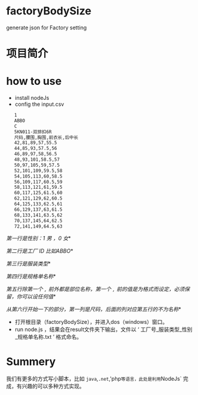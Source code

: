 # factoryBodySize
generate json for Factory setting 

# 项目简介


# how to use
* install nodeJs
* config the input.csv
 
 ``` txt
    1
    ABBO
    C
    5KN011-双排扣6R
    尺码,腰围,胸围,前衣长,后中长
    42,81,89,57,55.5
    44,85,93,57.5,56
    46,89,97,58,56.5
    48,93,101,58.5,57
    50,97,105,59,57.5
    52,101,109,59.5,58
    54,105,113,60,58.5
    56,109,117,60.5,59
    58,113,121,61,59.5
    60,117,125,61.5,60
    62,121,129,62,60.5
    64,125,133,62.5,61
    66,129,137,63,61.5
    68,133,141,63.5,62
    70,137,145,64,62.5
    72,141,149,64.5,63
 ```
 
  *第一行是性别：1 男 ，0 女**
  
  *第二行是工厂 ID 比如ABBO**
  
  *第三行是服装类型**
  
  *第四行是规格单名称**
  
  *第五行除第一个 `,` 前外都是部位名称，第一个 `,` 前的值是为格式而设定，必须保留，你可以设任何值**
  
  *从第六行开始一下的部分，第一列是尺码，后面的列对应第五行的不为名称**
  
  
* 打开根目录（factoryBodySize），并进入dos（windows）窗口。
* run node.js ，结果会在result文件夹下输出，文件以 ‘ 工厂号_服装类型_性别_规格单名称.txt ’ 格式命名。

# Summery
 
 我们有更多的方式写小脚本，比如 `java`,`.net`,'php` 等语言，此处是利用 `NodeJs` 完成，有兴趣的可以多种方式实现。
